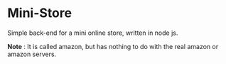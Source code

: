 # Mini-Store
Simple back-end for a mini online store, written in node js.


**Note** :
It is called amazon, but has nothing to do with the real amazon or amazon servers.
